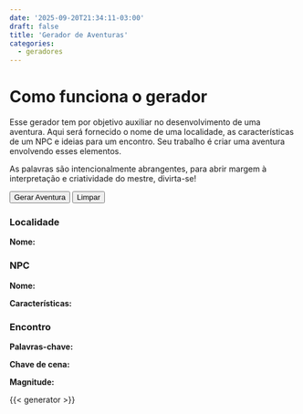 ```yaml
---
date: '2025-09-20T21:34:11-03:00'
draft: false
title: 'Gerador de Aventuras'
categories:
  - geradores
---
```


# Como funciona o gerador

Esse gerador tem por objetivo auxiliar no desenvolvimento de uma aventura. Aqui será fornecido o nome de uma 
localidade, as características de um NPC e ideias para um encontro. Seu trabalho é criar uma aventura 
envolvendo esses elementos.

As palavras são intencionalmente abrangentes, para abrir margem à interpretação e criatividade do mestre, divirta-se!

<button class="generator-option" onclick="goGenerateAdventure();">Gerar Aventura</button>
<button class="generator-option" onclick="resetAdventure();">Limpar</button>

<h3>Localidade</h3>

<strong>Nome:</strong> <span id="location-name"></span>

<h3>NPC</h3>

<strong>Nome:</strong> <span id="npc-name"></span>

<strong>Características:</strong> <span id="npc-characteristics"></span>

<h3>Encontro</h3>

<strong>Palavras-chave:</strong> <span id="encounter-plot"></span>

<strong>Chave de cena:</strong> <span id="encounter-type"></span>

<strong>Magnitude:</strong> <span id="encounter-magnitude"></span>

{{< generator >}}
